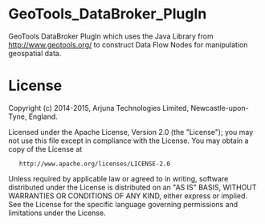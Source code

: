 GeoTools_DataBroker_PlugIn
==========================

GeoTools DataBroker PlugIn which uses the Java Library from http://www.geotools.org/ to construct Data Flow Nodes for manipulation geospatial data.

License
=======

Copyright (c) 2014-2015, Arjuna Technologies Limited, Newcastle-upon-Tyne, England.

   Licensed under the Apache License, Version 2.0 (the "License");
   you may not use this file except in compliance with the License.
   You may obtain a copy of the License at

       http://www.apache.org/licenses/LICENSE-2.0

   Unless required by applicable law or agreed to in writing, software
   distributed under the License is distributed on an "AS IS" BASIS,
   WITHOUT WARRANTIES OR CONDITIONS OF ANY KIND, either express or implied.
   See the License for the specific language governing permissions and
   limitations under the License.
